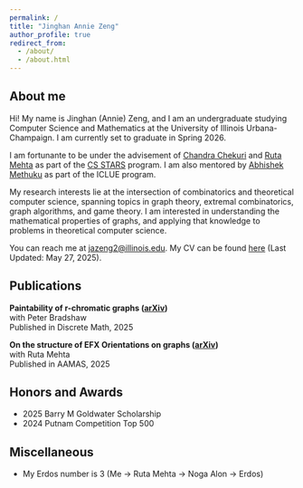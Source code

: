 ```yaml
---
permalink: /
title: "Jinghan Annie Zeng"
author_profile: true
redirect_from: 
  - /about/
  - /about.html
---
```


About me
------

Hi! My name is Jinghan (Annie) Zeng, and I am an undergraduate studying Computer Science and Mathematics at the University of Illinois Urbana-Champaign. I am currently set to graduate in Spring 2026.

I am fortunante to be under the advisement of [Chandra Chekuri](https://chekuri.cs.illinois.edu/) and [Ruta Mehta](https://rutamehta.cs.illinois.edu/) as part of the [CS STARS](https://siebelschool.illinois.edu/broadening-participation-computing/programs/csambassadors) program. I am also mentored by [Abhishek Methuku](https://sites.google.com/view/abhishekmethuku/home) as part of the ICLUE program.

My research interests lie at the intersection of combinatorics and theoretical computer science, spanning topics in graph theory, extremal combinatorics, graph algorithms, and game theory. I am interested in understanding the mathematical properties of graphs, and applying that knowledge to problems in theoretical computer science. 

You can reach me at [jazeng2@illinois.edu](jazeng2@illinois.edu). My CV can be found [here](https://jazeng2.github.io/files/cv.pdf) (Last Updated: May 27, 2025). 

Publications
------
**Paintability of r-chromatic graphs ([arXiv](https://arxiv.org/abs/2403.11888))**\
with Peter Bradshaw\
Published in Discrete Math, 2025

**On the structure of EFX Orientations on graphs ([arXiv](https://arxiv.org/abs/2404.13527))**\
with Ruta Mehta\
Published in AAMAS, 2025

Honors and Awards
------
- 2025 Barry M Goldwater Scholarship
- 2024 Putnam Competition Top 500

Miscellaneous
------
- My Erdos number is 3 (Me -> Ruta Mehta -> Noga Alon -> Erdos)
